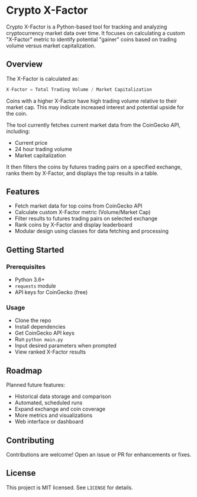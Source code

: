 # Crypto X-Factor

Crypto X-Factor is a Python-based tool for tracking and analyzing cryptocurrency market data over time. It focuses on calculating a custom "X-Factor" metric to identify potential "gainer" coins based on trading volume versus market capitalization.

## Overview

The X-Factor is calculated as:

```python
X-Factor = Total Trading Volume / Market Capitalization
```

Coins with a higher X-Factor have high trading volume relative to their market cap. This may indicate increased interest and potential upside for the coin.

The tool currently fetches current market data from the CoinGecko API, including:

- Current price
- 24 hour trading volume  
- Market capitalization

It then filters the coins by futures trading pairs on a specified exchange, ranks them by X-Factor, and displays the top results in a table.

## Features

- Fetch market data for top coins from CoinGecko API
- Calculate custom X-Factor metric (Volume/Market Cap)
- Filter results to futures trading pairs on selected exchange 
- Rank coins by X-Factor and display leaderboard
- Modular design using classes for data fetching and processing

## Getting Started

### Prerequisites

- Python 3.6+
- `requests` module
- API keys for CoinGecko (free)

### Usage

- Clone the repo
- Install dependencies
- Get CoinGecko API keys 
- Run `python main.py`
- Input desired parameters when prompted
- View ranked X-Factor results

## Roadmap

Planned future features:

- Historical data storage and comparison
- Automated, scheduled runs  
- Expand exchange and coin coverage
- More metrics and visualizations
- Web interface or dashboard

## Contributing

Contributions are welcome! Open an issue or PR for enhancements or fixes.

## License

This project is MIT licensed. See `LICENSE` for details.

